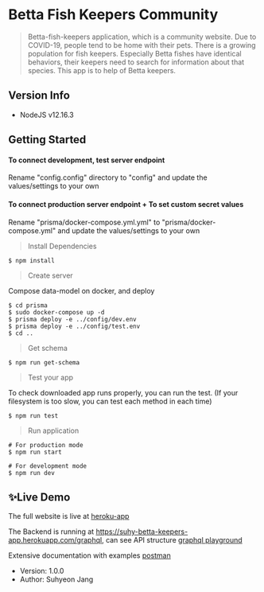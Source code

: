 # Betta Fish Keepers Community

> Betta-fish-keepers application, which is a community website. Due to COVID-19, people tend to be home with their pets. There is a growing population for fish keepers. Especially Betta fishes have identical behaviors, their keepers need to search for information about that species. This app is to help of Betta keepers.

## Version Info

- NodeJS v12.16.3

## Getting Started

#### To connect development, test server endpoint

Rename "config.config" directory to "config" and update the values/settings to your own

#### To connect production server endpoint + To set custom secret values

Rename "prisma/docker-compose.yml.yml" to "prisma/docker-compose.yml" and update the values/settings to your own

> Install Dependencies

```
$ npm install
```

> Create server

Compose data-model on docker, and deploy

```
$ cd prisma
$ sudo docker-compose up -d
$ prisma deploy -e ../config/dev.env
$ prisma deploy -e ../config/test.env
$ cd ..
```

> Get schema

```
$ npm run get-schema
```

> Test your app

To check downloaded app runs properly, you can run the test.
(If your filesystem is too slow, you can test each method in each time)

```
$ npm run test
```

> Run application

```
# For production mode
$ npm run start

# For development mode
$ npm run dev
```

## ✨Live Demo

The full website is live at [heroku-app](https://suhy-betta-keepers-app.herokuapp.com/)

The Backend is running at https://suhy-betta-keepers-app.herokuapp.com/graphql, can see API structure [graphql playground](https://suhy-betta-keepers-app.herokuapp.com/graphql/playground)

Extensive documentation with examples [postman](https://documenter.getpostman.com/view/8001436/T17CEALp)

- Version: 1.0.0
- Author: Suhyeon Jang
